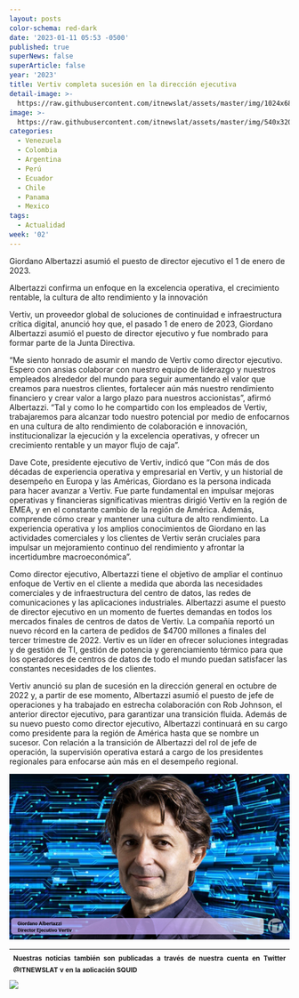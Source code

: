 ```yaml
---
layout: posts
color-schema: red-dark
date: '2023-01-11 05:53 -0500'
published: true
superNews: false
superArticle: false
year: '2023'
title: Vertiv completa sucesión en la dirección ejecutiva
detail-image: >-
  https://raw.githubusercontent.com/itnewslat/assets/master/img/1024x680/Giordano-Albertazzi-g.jpg
image: >-
  https://raw.githubusercontent.com/itnewslat/assets/master/img/540x320/Giordano-Albertazzi-p.jpg
categories:
  - Venezuela
  - Colombia
  - Argentina
  - Perú
  - Ecuador
  - Chile
  - Panama
  - Mexico
tags:
  - Actualidad
week: '02'
---
```

Giordano Albertazzi asumió el puesto de director ejecutivo el 1 de enero de 2023. 

Albertazzi confirma un enfoque en la excelencia operativa, el crecimiento rentable, la cultura de alto rendimiento y la innovación 

Vertiv, un proveedor global de soluciones de continuidad e infraestructura crítica digital, anunció hoy que, el pasado 1 de enero de 2023, Giordano Albertazzi asumió el puesto de director ejecutivo y fue nombrado para formar parte de la Junta Directiva.

“Me siento honrado de asumir el mando de Vertiv como director ejecutivo. Espero con ansias colaborar con nuestro equipo de liderazgo y nuestros empleados alrededor del mundo para seguir aumentando el valor que creamos para nuestros clientes, fortalecer aún más nuestro rendimiento financiero y crear valor a largo plazo para nuestros accionistas”, afirmó Albertazzi. “Tal y como lo he compartido con los empleados de Vertiv, trabajaremos para alcanzar todo nuestro potencial por medio de enfocarnos en una cultura de alto rendimiento de colaboración e innovación, institucionalizar la ejecución y la excelencia operativas, y ofrecer un crecimiento rentable y un mayor flujo de caja”.

Dave Cote, presidente ejecutivo de Vertiv, indicó que “Con más de dos décadas de experiencia operativa y empresarial en Vertiv, y un historial de desempeño en Europa y las Américas, Giordano es la persona indicada para hacer avanzar a Vertiv. Fue parte fundamental en impulsar mejoras operativas y financieras significativas mientras dirigió Vertiv en la región de EMEA, y en el constante cambio de la región de América. Además, comprende cómo crear y mantener una cultura de alto rendimiento. La experiencia operativa y los amplios conocimientos de Giordano en las actividades comerciales y los clientes de Vertiv serán cruciales para impulsar un mejoramiento continuo del rendimiento y afrontar la incertidumbre macroeconómica”.

Como director ejecutivo, Albertazzi tiene el objetivo de ampliar el continuo enfoque de Vertiv en el cliente a medida que aborda las necesidades comerciales y de infraestructura del centro de datos, las redes de comunicaciones y las aplicaciones industriales. 
Albertazzi asume el puesto de director ejecutivo en un momento de fuertes demandas en todos los mercados finales de centros de datos de Vertiv. La compañía reportó un nuevo récord en la cartera de pedidos de $4700 millones a finales del tercer trimestre de 2022. Vertiv es un líder en ofrecer soluciones integradas y de gestión de TI, gestión de potencia y gerenciamiento térmico para que los operadores de centros de datos de todo el mundo puedan satisfacer las constantes necesidades de los clientes. 

Vertiv anunció su plan de sucesión en la dirección general en octubre de 2022 y, a partir de ese momento, Albertazzi asumió el puesto de jefe de operaciones y ha trabajado en estrecha colaboración con Rob Johnson, el anterior director ejecutivo, para garantizar una transición fluida.
Además de su nuevo puesto como director ejecutivo, Albertazzi continuará en su cargo como presidente para la región de América hasta que se nombre un sucesor. Con relación a la transición de Albertazzi del rol de jefe de operación, la supervisión operativa estará a cargo de los presidentes regionales para enfocarse aún más en el desempeño regional.   

![](https://raw.githubusercontent.com/itnewslat/assets/master/img/540x320/Giordano-Albertazzi-p.jpg)

<table style="height: 42px;" width="569">
<tbody>
<tr>
<td style="text-align: justify;"><sub><strong>Nuestras noticias también son publicadas a través de nuestra cuenta en Twitter <a href="https://twitter.com/itnewslat?lang=es">@ITNEWSLAT</a> y en la aplicación <a href="https://squidapp.co/en/">SQUID</a></strong></sub></td>
</tr>
</tbody>
</table>

<img src="https://tracker.metricool.com/c3po.jpg?hash=56f88a41e39ab42c063cc51676587a04"/>